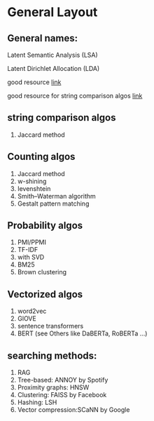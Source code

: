 # General Layout

## General names:
Latent Semantic Analysis (LSA) 

Latent Dirichlet Allocation (LDA)

good resource [link](https://www.youtube.com/playlist?list=PLIUOU7oqGTLhlWpTz4NnuT3FekouIVlqc)

good resource for string comparison algos [link](https://yassineelkhal.medium.com/the-complete-guide-to-string-similarity-algorithms-1290ad07c6b7)


## string comparison algos
1. Jaccard method

## Counting algos
1. Jaccard method
2. w-shining 
3. levenshtein
4. Smith–Waterman algorithm
5. Gestalt pattern matching

## Probability algos
1. PMI/PPMI
2. TF-IDF
3. with SVD
4. BM25
5. Brown clustering

## Vectorized algos
1. word2vec
2. GlOVE
3. sentence transformers
4. BERT (see Others like DaBERTa, RoBERTa ...)


## searching methods:
1. RAG
2. Tree-based: ANNOY by Spotify
3. Proximity graphs: HNSW
4.  Clustering: FAISS by Facebook
5. Hashing: LSH
6. Vector compression:SCaNN by Google

